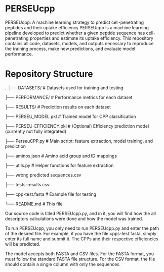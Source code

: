 # PERSEUcpp
PERSEUcpp: A machine learning strategy to predict cell-penetrating peptides and their uptake efficiency
PERSEUcpp is a machine learning pipeline developed to predict whether a given peptide sequence has cell-penetrating properties and estimate its uptake efficiency.
This repository contains all code, datasets, models, and outputs necessary to reproduce the training process, make new predictions, and evaluate model performance.

# Repository Structure
.
├── DATASETS/              # Datasets used for training and testing

├── PERFORMANCE/           # Performance metrics for each dataset

├── RESULTS/               # Prediction results on each dataset

├── PERSEU_MODEL.pkl       # Trained model for CPP classification

├── PERSEU-EFFICIENCY.pkl  # (Optional) Efficiency prediction model (currently not fully integrated)

├── PerseuCPP.py           # Main script: feature extraction, model training, and prediction

├── aminos.json            # Amino acid group and ID mappings

├── utils.py               # Helper functions for feature extraction

├── wrong predicted sequences.csv

├── tests-results.csv

├── cpp-test.fasta         # Example file for testing

└── README.md              # This file

Our source code is titled PERSEUcpp.py, and in it, you will find how the all descriptors calculations were done and how the model was trained.

To run PERSEUcpp, you only need to run PERSEUcpp.py and enter the path of the desired file. For example, if you have the file cpps-test.fasta, simply enter its full name and submit it. The CPPs and their respective efficiencies will be predicted.

The model accepts both FASTA and CSV files. For the FASTA format, you must follow the standard FASTA file structure. For the CSV format, the file should contain a single column with only the sequences.
